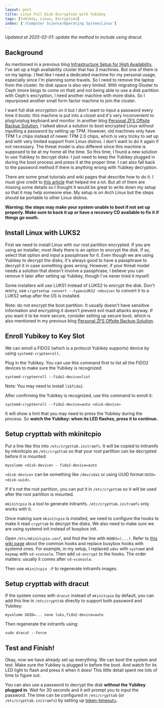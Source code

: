```yaml
---
layout: post
title: Linux Full Disk Encryption with Yubikey
tags: [Yubikey, Linux, Encryption]
index: ['/Computer Science/Operating System/Linux']
---
```


*Updated at 2025-02-01: update the method to include using dracut.*

## Background

As mentioned in a previous blog [Infrastructure Setup for High Availability](/2023-03-13-Infrastructure-Setup-for-High-Availability.html), I've set up a high availability cluster that has 3 machines. But one of them is on my laptop. I feel like I need a dedicated machine for my personal usage, especially since I'm planning some travels. So I need to remove the laptop from the cluster. Its disk space is also very limited. With migrating Gluster to Ceph (more blogs to come on that) and not being able to use a disk partition with Ceph's encryption, I need another machine with more disks. So I repurposed another small form factor machine to join the cluster.

I want full disk encryption on it but I don't want to input a password every time it boots: this machine is put into a closet and it's very inconvenient to plug/unplug keyboard and monitor. In another blog [Personal ZFS Offsite Backup Solution](/2021-09-19-Personal-ZFS-Offsite-Online-Backup-Solution.html), I talked about a solution to boot encrypted Linux without inputting a password by setting up TPM. However, old machines only have TPM 1.x chips instead of newer TPM 2.0 chips, which is very tricky to set up and with very limited support from Linux distros. I don't want to do it again if not necessary. The threat model is also different since this machine is supposed to be at my home all the time. So this time, I found a new solution to use Yubikey to decrypt disks: I just need to keep the Yubikey plugged in during the boot process and press it at the proper time. I can also fall back to the password method if there is anything wrong with Yubikey decryption.

There are some great tutorials and wiki pages that describe how to do it. I must give credit to [this article](https://0pointer.net/blog/unlocking-luks2-volumes-with-tpm2-fido2-pkcs11-security-hardware-on-systemd-248.html) that helped me a lot. But all of them are missing some details so I thought it would be great to write down my setup so that it may help someone else. My setup is on Arch Linux but the steps should be portable to other Linux distros.

**Warning: the steps may make your system unable to boot if not set up properly. Make sure to back it up or have a recovery CD available to fix it if things go south.**


## Install Linux with LUKS2

First we need to install Linux with our root partition encrypted. If you are using an installer, most likely there is an option to encrypt the disk. If so, select that option and input a passphrase for it. Even though we are using Yubikey to decrypt the disks, it's always good to have a passphrase to decrypt it in case something goes wrong. However, if your threat model needs a solution that doesn't involve a passphrase, I believe you can remove it later after setting up Yubikey, though I've never tried it myself.

Some installers will use LUKS1 instead of LUKS2 to encrypt the disk. Don't worry, use `cryptsetup convert --type=LUKS2 <device>` to convert it to a LUKS2 setup after the OS is installed.

Note: do not encrypt the boot partition. It usually doesn't have sensitive information and encrypting it doesn't prevent evil maid attacks anyway. If you want it to be more secure, consider setting up secure boot, which is also mentioned in my previous blog [Personal ZFS Offsite Backup Solution](/2021-09-19-Personal-ZFS-Offsite-Online-Backup-Solution.html).

## Enroll Yubikey to Key Slot

We can enroll a FIDO2 (which is a protocol Yubikey supports) device by using `systemd-cryptenroll`.

Plug in the Yubikey. You can use this command first to list all the FIDO2 devices to make sure the Yubikey is recognized:

```
systemd-cryptenroll --fido2-device=list
```

Note: You may need to install `libfido2`.

After confirming the Yubikey is recognized, use this command to enroll it:

```
systemd-cryptenroll --fido2-device=auto <disk-device>
```

It will show a hint that you may need to press the Yubikey during the process. So **watch the Yubikey: when its LED flashes, press it to continue.**

## Setup crypttab with mkinitcpio

Put a line like this into `/etc/crypttab.initramfs`. It will be copied to initramfs by mkinitcpio as `/etc/crypttab` so that your root partition can be decrypted before it is mounted:

```
myvolume <disk-device> - fido2-device=auto
```

`<disk-device>` can be something like `/dev/sda1` or using UUID format `UUID=<disk-uuid>`.

If it's not the root partition, you can put it in `/etc/crypttab` so it will be used after the root partition is mounted.

`mkinitcpio` is a tool to generate initramfs. `/etc/crypttab.initramfs` only works with it.

Once making sure `mkinitcpio` is installed, we need to configure the hooks to make it read `crypttab` to decrypt the disks. We also need to make sure we are using systemd init instead of busybox init.

Open `/etc/mkinitcpio.conf`, and find the line with `HOOKS=(...)`. Refer to [this wiki page](https://wiki.archlinux.org/title/Mkinitcpio#Common_hooks) about the common hooks and replace busybox hooks with systemd ones. For example, in my setup, I replaced `udev` with `systemd` and `keymap` with `sd-vconsole`. Then add `sd-encrypt` to the hooks. The order matters: usually it comes after `sd-vconsole`.

Then use `mkinitcpio -P` to regenerate initramfs images.

## Setup crypttab with dracut

If the system comes with `dracut` instead of `mkinitcpio` by default, you can add this line in `/etc/crypttab` directly to support both password and Yubikey:

```
myvolume UUID=... none luks,fido2-device=auto
```

Then regenerate the initramfs using:

```
sudo dracut --force
```

## Test and Finish!

Okay, now we have already set up everything. We can boot the system and test. Make sure the Yubikey is plugged in before the boot. And watch for its LED light to flash and press it when it does! This little detail spent me lots of time to figure out.

You can also use a password to decrypt the disk **without the Yubikey plugged in**. Wait for 30 seconds and it will prompt you to input the password. The time can be configured in `/etc/crypttab` (or `/etc/crypttab.initramfs`) by setting up [token-timeout=](https://man.archlinux.org/man/crypttab.5).
